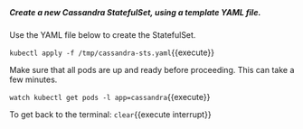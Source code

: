 </br>

##### Create a new Cassandra StatefulSet, using a template YAML file.


Use the YAML file below to create the StatefulSet.

`kubectl apply -f /tmp/cassandra-sts.yaml`{{execute}}

Make sure that all pods are up and ready before proceeding. This can take a few minutes.

`watch kubectl get pods -l app=cassandra`{{execute}}

To get back to the terminal:
```clear```{{execute interrupt}}
